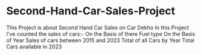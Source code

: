 # Second-Hand-Car-Sales-Project
This Project is about Second Hand Car Sales on Car Dekho
In this Project I've counted the sales of cars:-
         On the Basis of there Fuel type
         On the Basis of Year
         Sales of cars between 2015 and 2023
         Total of all Cars by Year
         Total Cars available in 2023
